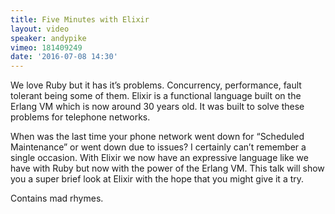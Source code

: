 ```yaml
---
title: Five Minutes with Elixir
layout: video
speaker: andypike
vimeo: 181409249
date: '2016-07-08 14:30'
---
```


We love Ruby but it has it’s problems. Concurrency, performance, fault tolerant being some of them. Elixir is a functional language built on the Erlang VM which is now around 30 years old. It was built to solve these problems for telephone networks.

When was the last time your phone network went down for “Scheduled Maintenance” or went down due to issues? I certainly can’t remember a single occasion. With Elixir we now have an expressive language like we have with Ruby but now with the power of the Erlang VM. This talk will show you a super brief look at Elixir with the hope that you might give it a try.

Contains mad rhymes.
